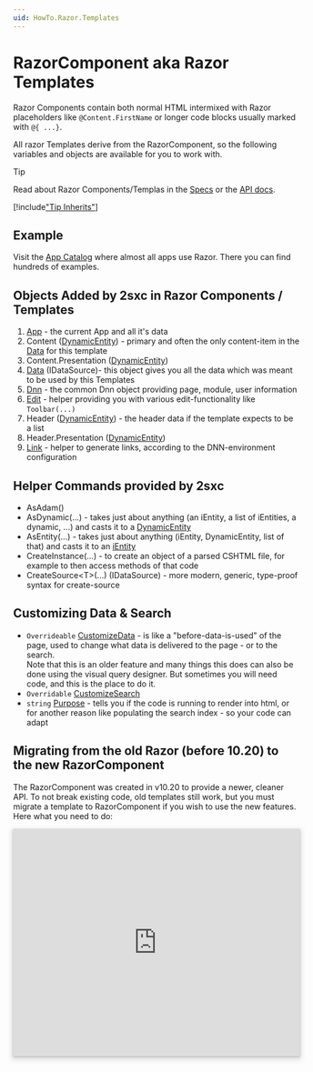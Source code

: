 ```yaml
---
uid: HowTo.Razor.Templates
---
```

# RazorComponent aka Razor Templates

Razor Components contain both normal HTML intermixed with Razor placeholders like `@Content.FirstName` or longer code blocks usually marked with `@{ ...}`.

All razor Templates derive from the RazorComponent, so the following variables and objects are available for you to work with.

> [!TIP]
> Read about Razor Components/Templas in the [Specs](xref:Specs.Cms.Templates.Razor) or the [API docs](xref:ToSic.Sxc.Dnn.RazorComponent).

[!include["Tip Inherits"](shared-tip-inherits.md)]

## Example
Visit the [App Catalog](xref:AppsCatalog) where almost all apps use Razor. There you can find hundreds of examples. 


## Objects Added by 2sxc in Razor Components / Templates

1. [App](xref:HowTo.DynamicCode.App) - the current App and all it's data
1. Content ([DynamicEntity](xref:HowTo.DynamicCode.Entity)) - primary and often the only content-item in the [Data](xref:HowTo.DynamicCode.Data) for this template
1. Content.Presentation ([DynamicEntity](xref:HowTo.DynamicCode.Entity))
1. [Data](xref:HowTo.DynamicCode.Data) (IDataSource)- this object gives you all the data which was meant to be used by this Templates
1. [Dnn](xref:HowTo.DynamicCode.Dnn) - the common Dnn object providing page, module, user information
1. [Edit](xref:HowTo.Razor.Edit) - helper providing you with various edit-functionality like `Toolbar(...)`
1. Header ([DynamicEntity](xref:HowTo.DynamicCode.Entity)) - the header data if the template expects to be a list
1. Header.Presentation ([DynamicEntity](xref:HowTo.DynamicCode.Entity))
1. [Link](xref:HowTo.DynamicCode.Link) - helper to generate links, according to the DNN-environment configuration

## Helper Commands provided by 2sxc

* AsAdam()
* AsDynamic(...) - takes just about anything (an iEntity, a list of iEntities, a dynamic, ...) and casts it to a [DynamicEntity](xref:HowTo.DynamicCode.Entity)
* AsEntity(...) - takes just about anything (iEntity, DynamicEntity, list of that) and casts it to an [iEntity](xref:HowTo.DynamicCode.Entity)
* CreateInstance(...) - to create an object of a parsed CSHTML file, for example to then access methods of that code
* CreateSource\<T\>(...) (IDataSource) - more modern, generic, type-proof syntax for create-source

## Customizing Data & Search

* `Overrideable` [CustomizeData](xref:HowTo.Razor.CustomizeData) - is like a "before-data-is-used" of the page, used to change what data is delivered to the page - or to the search.  
  Note that this is an older feature and many things this does can also be done using the visual query designer. But sometimes you will need code, and this is the place to do it.
* `Overridable` [CustomizeSearch](xref:HowTo.Razor.CustomizeSearch)
* `string` [Purpose](xref:HowTo.Razor.Purpose) - tells you if the code is running to render into html, or for another reason like populating the search index - so your code can adapt


## Migrating from the old Razor (before 10.20) to the new RazorComponent

The RazorComponent was created in v10.20 to provide a newer, cleaner API. To not break existing code, old templates still work, but you must migrate a template to RazorComponent if you wish to use the new features. Here what you need to do:

<iframe src="https://azing.org/2sxc/r/9g6xRMrD?embed=1" width="100%" height="400" frameborder="0" allowfullscreen style="box-shadow: 0 1px 3px rgba(60,64,67,.3), 0 4px 8px 3px rgba(60,64,67,.15)"></iframe>

